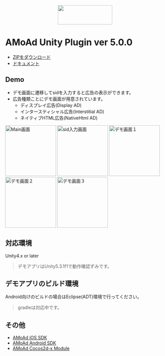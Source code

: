 <div align="center">
<img width="172" height="61" src="http://www.amoad.com/images/logo.png">
</div>

# AMoAd Unity Plugin ver 5.0.0

- [ZIPをダウンロード](https://github.com/amoad/amoad-unity-plugin/archive/master.zip)
- [ドキュメント](https://github.com/amoad/amoad-unity-plugin/wiki)

## Demo
* デモ画面に遷移してsidを入力すると広告の表示ができます。
* 広告種類ことにデモ画面が用意されています。
  * ディスプレイ広告(Display AD)
  * インタースティシャル広告(Interstitial AD)
  * ネイティブHTML広告(NativeHtml AD)

<div>
	<img src="/Images/MainScene.png" width=160 alt="Main画面">
	<img src="/Images/FormScene.png" width=160 alt="sid入力画面">
	<img src="/Images/DisplayScene.png" width=160 alt="デモ画面１">
	<img src="/Images/InterstitialScene.png" width=160 alt="デモ画面２">
	<img src="/Images/NativeHtmlScene.png" width=160 alt="デモ画面３">
</div>


## 対応環境

Unity4.x or later
> デモアプリはUnity5.3.1f1で動作確認ずみです。

## デモアプリのビルド環境
Android向けのビルドの場合はEclipse(ADT)環境で行ってください。
> gradleは対応中です。

## その他
- [AMoAd iOS SDK](https://github.com/amoad/amoad-ios-sdk)
- [AMoAd Android SDK](https://github.com/amoad/amoad-android-sdk)
- [AMoAd Cocos2d-x Module](https://github.com/amoad/amoad-cocos2dx-module)
